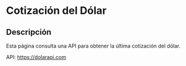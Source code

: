 # Cotización del Dólar

## Descripción

Esta página consulta una API para obtener la última cotización del dólar.

API: https://dolarapi.com
